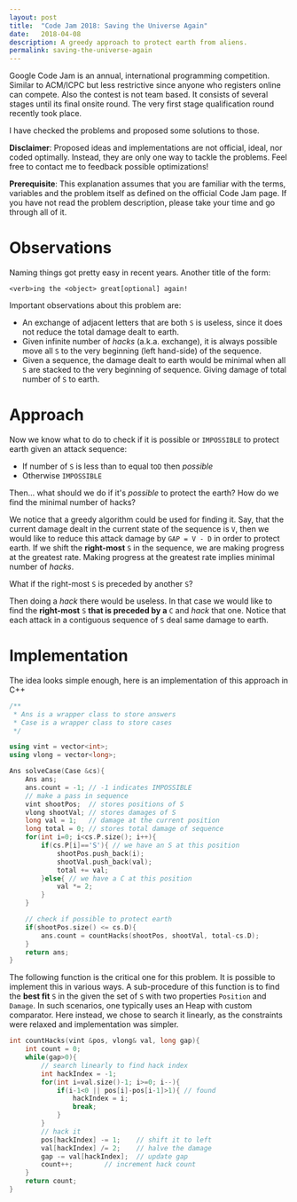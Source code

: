 ```yaml
---
layout: post
title:  "Code Jam 2018: Saving the Universe Again"
date:   2018-04-08
description: A greedy approach to protect earth from aliens.
permalink: saving-the-universe-again
---
```


<p class="info">Google Code Jam is an annual, international programming competition. Similar to ACM/ICPC but less restrictive since anyone who registers online can compete. Also the contest is not team based. It consists of several stages until its final onsite round. The very first stage qualification round recently took place.</p>

I have checked the problems and proposed some solutions to those. 

**Disclaimer**: Proposed ideas and implementations are not official, ideal, nor coded optimally. Instead, they are only one way to tackle the problems. Feel free to contact me to feedback possible optimizations!

**Prerequisite**: This explanation assumes that you are familiar with the terms, variables and the problem itself as defined on the official Code Jam page. If you have not read the problem description, please take your time and go through all of it.

# Observations

Naming things got pretty easy in recent years. Another title of the form: 

`<verb>ing the <object> great[optional] again!`

Important observations about this problem are:
- An exchange of adjacent letters that are both `S` is useless, since it does not reduce the total damage dealt to earth.
- Given infinite number of *hacks* (a.k.a. exchange), it is always possible move all `S` to the very beginning (left hand-side) of the sequence.
- Given a sequence, the damage dealt to earth would be minimal when all `S` are stacked to the very beginning of sequence. Giving damage of total number of `S` to earth.

# Approach

Now we know what to do to check if it is possible or `IMPOSSIBLE` to protect earth given an attack sequence:

- If number of `S` is less than to equal to`D` then *possible*
- Otherwise `IMPOSSIBLE`

Then... what should we do if it's *possible* to protect the earth? How do we find the minimal number of hacks?

We notice that a greedy algorithm could be used for finding it. Say, that the current damage dealt in the current state of the sequence is `V`, then we would like to reduce this attack damage by `GAP = V - D` in order to protect earth. If we shift the **right-most** `S` in the sequence, we are making progress at the greatest rate. Making progress at the greatest rate implies minimal number of *hacks*.

What if the right-most `S` is preceded by another `S`?

Then doing a *hack* there would be useless. In that case we would like to find the **right-most** `S` **that is preceded by a** `C` and *hack* that one. Notice that each attack in a contiguous sequence of `S` deal same damage to earth.

# Implementation

The idea looks simple enough, here is an implementation of this approach in C++

```cpp
/**
 * Ans is a wrapper class to store answers
 * Case is a wrapper class to store cases
 */

using vint = vector<int>;
using vlong = vector<long>;

Ans solveCase(Case &cs){
    Ans ans; 
    ans.count = -1; // -1 indicates IMPOSSIBLE
    // make a pass in sequence
    vint shootPos;  // stores positions of S
    vlong shootVal; // stores damages of S
    long val = 1;   // damage at the current position
    long total = 0; // stores total damage of sequence
    for(int i=0; i<cs.P.size(); i++){
        if(cs.P[i]=='S'){ // we have an S at this position
            shootPos.push_back(i);
            shootVal.push_back(val);
            total += val;
        }else{ // we have a C at this position
            val *= 2;
        }
    }

    // check if possible to protect earth
    if(shootPos.size() <= cs.D){ 
        ans.count = countHacks(shootPos, shootVal, total-cs.D);
    }
    return ans;
}
```

The following function is the critical one for this problem. It is possible to implement this in various ways.
A sub-procedure of this function is to find the **best fit** `S` in the given the set of `S` with two properties `Position` and `Damage`. In such scenarios, one typically uses an Heap with custom comparator. Here instead, we chose to search it linearly, as the constraints were relaxed and implementation was simpler.

```cpp
int countHacks(vint &pos, vlong& val, long gap){
    int count = 0;
    while(gap>0){
        // search linearly to find hack index
        int hackIndex = -1;
        for(int i=val.size()-1; i>=0; i--){
            if(i-1<0 || pos[i]-pos[i-1]>1){ // found
                hackIndex = i;
                break;
            }
        }
        // hack it
        pos[hackIndex] -= 1; 	// shift it to left
        val[hackIndex] /= 2; 	// halve the damage
        gap -= val[hackIndex]; 	// update gap
        count++; 		// increment hack count
    }
    return count;
}
```

